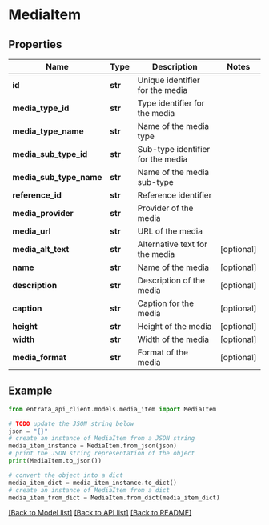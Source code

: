 # MediaItem


## Properties

Name | Type | Description | Notes
------------ | ------------- | ------------- | -------------
**id** | **str** | Unique identifier for the media | 
**media_type_id** | **str** | Type identifier for the media | 
**media_type_name** | **str** | Name of the media type | 
**media_sub_type_id** | **str** | Sub-type identifier for the media | 
**media_sub_type_name** | **str** | Name of the media sub-type | 
**reference_id** | **str** | Reference identifier | 
**media_provider** | **str** | Provider of the media | 
**media_url** | **str** | URL of the media | 
**media_alt_text** | **str** | Alternative text for the media | [optional] 
**name** | **str** | Name of the media | [optional] 
**description** | **str** | Description of the media | [optional] 
**caption** | **str** | Caption for the media | [optional] 
**height** | **str** | Height of the media | [optional] 
**width** | **str** | Width of the media | [optional] 
**media_format** | **str** | Format of the media | [optional] 

## Example

```python
from entrata_api_client.models.media_item import MediaItem

# TODO update the JSON string below
json = "{}"
# create an instance of MediaItem from a JSON string
media_item_instance = MediaItem.from_json(json)
# print the JSON string representation of the object
print(MediaItem.to_json())

# convert the object into a dict
media_item_dict = media_item_instance.to_dict()
# create an instance of MediaItem from a dict
media_item_from_dict = MediaItem.from_dict(media_item_dict)
```
[[Back to Model list]](../README.md#documentation-for-models) [[Back to API list]](../README.md#documentation-for-api-endpoints) [[Back to README]](../README.md)


